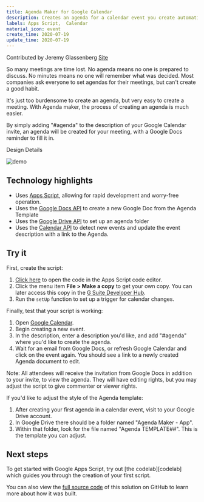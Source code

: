 ```yaml
---
title: Agenda Maker for Google Calendar
description: Creates an agenda for a calendar event you create automatically
labels: Apps Script,  Calendar
material_icon: event
create_time: 2020-07-19
update_time: 2020-07-19
---
```


Contributed by Jeremy Glassenberg [Site](https://www.apistrategist.com)

So many meetings are time lost. No agenda means no one is prepared to discuss. No minutes means no one will remember what was decided. Most companies ask everyone to set agendas for their meetings, but can't create a good habit.

It's just too burdensome to create an agenda, but very easy to create a meeting. With Agenda maker, the process of creating an agenda is much easier.

By simply adding "#agenda" to the description of your Google Calendar invite, an agenda will be created for your meeting, with a Google Docs reminder to fill it in.

Design Details

![demo](https://cdn.jsdelivr.net/gh/gsuitedevs/solutions@master/agenda-maker/AgendaMakerScreenshot.png)

## Technology highlights

- Uses [Apps Script][apps_script], allowing for rapid development and worry-free operation.
- Uses the [Google Docs API][gdocs_api] to create a new Google Doc from the Agenda Template
- Uses the [Google Drive API][gdrive_api] to set up an agenda folder
- Uses the [Calendar API][calendar_api] to detect new events and update the event description with a link to the Agenda.

[apps_script]: https://developers.google.com/apps-script/
[gdrive_api]: https://developers.google.com/drive/api/
[gdocs_api]: https://developers.google.com/docs/api/
[calendar_api]: https://developers.google.com/calendar/

## Try it

First, create the script:

1.  [Click here][code] to open the code in the Apps Script code editor.
2.  Click the menu item **File > Make a copy** to get your own copy. You can
    later access this copy in the [G Suite Developer Hub][hub].
3. Run the `setUp` function to set up a trigger for calendar changes.

[code]: https://script.google.com/d/1Q-lPfAtsADktF1cpW0x9qw0CuMAXUiqiusfvz6WW4u2FXP1XMprxL7ZH/edit?usp=sharing
[hub]: https://script.google.com

Finally, test that your script is working:

1.  Open [Google Calendar][calendar].
2.  Begin creating a new event.
3.  In the description, enter a description you'd like, and add "#agenda" where you'd like to create the agenda.
4. Wait for an email from Google Docs, or refresh Google Calendar and click on the event again. You should see a link to a newly created Agenda document to edit.

Note: All attendees will receive the invitation from Google Docs in addition to your invite, to view the agenda.  They will have editing rights, but you may adjust the script to give commenter or viewer rights.

[calendar]: https://calendar.google.com

If you'd like to adjust the style of the Agenda template:
1. After creating your first agenda in a calendar event, visit to your Google Drive account.
2. In Google Drive there should be a folder named "Agenda Maker - App".
3. Within that folder, look for the file named "Agenda TEMPLATE##".  This is the template you can adjust.

## Next steps

To get started with Google Apps Script, try out [the codelab][codelab]
which guides you through the creation of your first script.

You can also view the [full source code][github] of this solution on GitHub to
learn more about how it was built.

[github]: https://github.com/gsuitedevs/solutions/blob/master/agenda-maker
